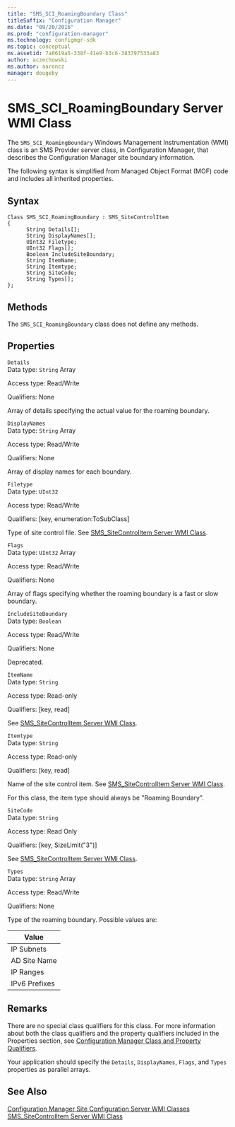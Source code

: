 ```yaml
---
title: "SMS_SCI_RoamingBoundary Class"
titleSuffix: "Configuration Manager"
ms.date: "09/20/2016"
ms.prod: "configuration-manager"
ms.technology: configmgr-sdk
ms.topic: conceptual
ms.assetid: 7a0619a5-338f-41e9-b3c6-383797533a83
author: aczechowski
ms.author: aaroncz
manager: dougeby
---
```

# SMS_SCI_RoamingBoundary Server WMI Class
The `SMS_SCI_RoamingBoundary` Windows Management Instrumentation (WMI) class is an SMS Provider server class, in Configuration Manager, that describes the Configuration Manager site boundary information.  

 The following syntax is simplified from Managed Object Format (MOF) code and includes all inherited properties.  

## Syntax  

```  
Class SMS_SCI_RoamingBoundary : SMS_SiteControlItem  
{  
      String Details[];  
      String DisplayNames[];  
      UInt32 Filetype;  
      UInt32 Flags[];  
      Boolean IncludeSiteBoundary;  
      String ItemName;  
      String Itemtype;  
      String SiteCode;  
      String Types[];  
};  
```  

## Methods  
 The `SMS_SCI_RoamingBoundary` class does not define any methods.  

## Properties  
 `Details`  
 Data type: `String` Array  

 Access type: Read/Write  

 Qualifiers: None  

 Array of details specifying the actual value for the roaming boundary.  

 `DisplayNames`  
 Data type: `String` Array  

 Access type: Read/Write  

 Qualifiers: None  

 Array of display names for each boundary.  

 `Filetype`  
 Data type: `UInt32`  

 Access type: Read/Write  

 Qualifiers: [key, enumeration:ToSubClass]  

 Type of site control file. See [SMS_SiteControlItem Server WMI Class](../../../develop/reference/core/servers/configure/sms_sitecontrolitem-server-wmi-class.md).  

 `Flags`  
 Data type: `UInt32` Array  

 Access type: Read/Write  

 Qualifiers: None  

 Array of flags specifying whether the roaming boundary is a fast or slow boundary.  

 `IncludeSiteBoundary`  
 Data type: `Boolean`  

 Access type: Read/Write  

 Qualifiers: None  

 Deprecated.  

 `ItemName`  
 Data type: `String`  

 Access type: Read-only  

 Qualifiers: [key, read]  

 See [SMS_SiteControlItem Server WMI Class](../../../develop/reference/core/servers/configure/sms_sitecontrolitem-server-wmi-class.md).  

 `Itemtype`  
 Data type: `String`  

 Access type: Read-only  

 Qualifiers: [key, read]  

 Name of the site control item. See [SMS_SiteControlItem Server WMI Class](../../../develop/reference/core/servers/configure/sms_sitecontrolitem-server-wmi-class.md).  

 For this class, the item type should always be "Roaming Boundary".  

 `SiteCode`  
 Data type: `String`  

 Access type: Read Only  

 Qualifiers: [key, SizeLimit("3")]  

 See [SMS_SiteControlItem Server WMI Class](../../../develop/reference/core/servers/configure/sms_sitecontrolitem-server-wmi-class.md).  

 `Types`  
 Data type: `String` Array  

 Access type: Read/Write  

 Qualifiers: None  

 Type of the roaming boundary. Possible values are:  

|Value|
|-|  
|IP Subnets|  
|AD Site Name|  
|IP Ranges|  
|IPv6 Prefixes|  

## Remarks  
 There are no special class qualifiers for this class. For more information about both the class qualifiers and the property qualifiers included in the Properties section, see [Configuration Manager Class and Property Qualifiers](../../../develop/reference/misc/class-and-property-qualifiers.md).  

 Your application should specify the `Details`, `DisplayNames`, `Flags`, and `Types` properties as parallel arrays.  

## See Also  
 [Configuration Manager Site Configuration Server WMI Classes](../../../develop/reference/core/servers/configure/site-configuration-server-wmi-classes.md)   
 [SMS_SiteControlItem Server WMI Class](../../../develop/reference/core/servers/configure/sms_sitecontrolitem-server-wmi-class.md)
